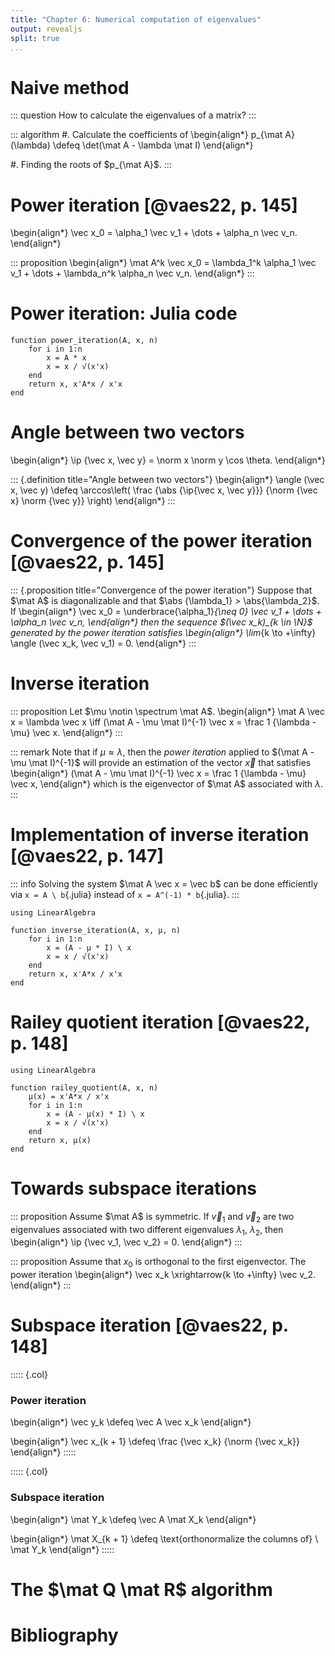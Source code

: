 ```yaml
---
title: "Chapter 6: Numerical computation of eigenvalues"
output: revealjs
split: true
...
```


# Naive method

::: question
How to calculate the eigenvalues of a matrix?
:::

::: algorithm
#. Calculate the coefficients of
\begin{align*}
p_{\mat A}(\lambda) \defeq \det(\mat A - \lambda \mat I)
\end{align*}

#. Finding the roots of $p_{\mat A}$.
:::

# Power iteration [@vaes22, p. 145]

\begin{align*}
\vec x_0 = \alpha_1 \vec v_1 + \dots + \alpha_n \vec v_n.
\end{align*}

::: proposition
\begin{align*}
\mat A^k \vec x_0
= \lambda_1^k \alpha_1 \vec v_1 + \dots + \lambda_n^k \alpha_n \vec v_n.
\end{align*}
:::

# Power iteration: Julia code

~~~ {.julia .jupyter}
function power_iteration(A, x, n)
    for i in 1:n
        x = A * x
        x = x / √(x'x)
    end
    return x, x'A*x / x'x
end
~~~

# Angle between two vectors

\begin{align*}
\ip {\vec x, \vec y}
= \norm x \norm y \cos \theta.
\end{align*}

::: {.definition title="Angle between two vectors"}
\begin{align*}
\angle (\vec x, \vec y)
\defeq \arccos\left(
\frac {\abs {\ip{\vec x, \vec y}}} {\norm {\vec x} \norm {\vec y}}
\right)
\end{align*}
:::

# Convergence of the power iteration [@vaes22, p. 145]

::: {.proposition title="Convergence of the power iteration"}
Suppose that $\mat A$ is diagonalizable and that $\abs {\lambda_1} > \abs{\lambda_2}$.
If
\begin{align*}
\vec x_0 = \underbrace{\alpha_1}_{\neq 0} \vec v_1 + \dots + \alpha_n \vec v_n,
\end{align*}
then the sequence $(\vec x_k)_{k \in \N}$ generated by the power iteration satisfies
\begin{align*}
\lim_{k \to +\infty} \angle (\vec x_k, \vec v_1) = 0.
\end{align*}
:::

# Inverse iteration

::: proposition
Let $\mu \notin \spectrum \mat A$.
\begin{align*}
\mat A \vec x = \lambda \vec x
\iff
(\mat A - \mu \mat I)^{-1} \vec x
= \frac 1 {\lambda - \mu} \vec x.
\end{align*}
:::

::: remark
Note that if $\mu \approx \lambda$,
then the *power iteration* applied to $(\mat A - \mu \mat I)^{-1}$
will provide an estimation of the vector $\vec x$ that satisfies
\begin{align*}
(\mat A - \mu \mat I)^{-1} \vec x
= \frac 1 {\lambda - \mu} \vec x,
\end{align*}
which is the eigenvector of $\mat A$ associated with $\lambda$.
:::

# Implementation of inverse iteration [@vaes22, p. 147]

::: info
Solving the system $\mat A \vec x = \vec b$
can be done efficiently via `x = A \ b`{.julia}
instead of `x = A^(-1) * b`{.julia}.
:::

~~~ {.julia .jupyter}
using LinearAlgebra

function inverse_iteration(A, x, μ, n)
    for i in 1:n
        x = (A - μ * I) \ x
        x = x / √(x'x)
    end
    return x, x'A*x / x'x
end
~~~

# Railey quotient iteration [@vaes22, p. 148]

~~~ {.julia .jupyter}
using LinearAlgebra

function railey_quotient(A, x, n)
    μ(x) = x'A*x / x'x
    for i in 1:n
        x = (A - μ(x) * I) \ x
        x = x / √(x'x)
    end
    return x, μ(x)
end
~~~

# Towards subspace iterations

::: proposition
Assume $\mat A$ is symmetric.
If $\vec v_1$ and $\vec v_2$ are two eigenvalues associated with two different eigenvalues $\lambda_1$, $\lambda_2$,
then
\begin{align*}
\ip {\vec v_1, \vec v_2} = 0.
\end{align*}
:::

::: proposition
Assume that $x_0$ is orthogonal to the first eigenvector.
The power iteration
\begin{align*}
\vec x_k \xrightarrow{k \to +\infty} \vec v_2.
\end{align*}
:::

# Subspace iteration [@vaes22, p. 148]

::::: {.col}

### Power iteration

\begin{align*}
\vec y_k \defeq \vec A \vec x_k
\end{align*}

\begin{align*}
\vec x_{k + 1} \defeq \frac {\vec x_k} {\norm {\vec x_k}}
\end{align*}
:::::

::::: {.col}

### Subspace iteration

\begin{align*}
\mat Y_k \defeq \vec A \mat X_k
\end{align*}

\begin{align*}
\mat X_{k + 1} \defeq \text{orthonormalize the columns of} \ \mat Y_k
\end{align*}
:::::

# The $\mat Q \mat R$ algorithm

# Bibliography
